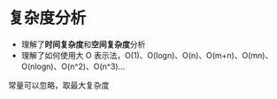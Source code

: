 # 复杂度分析

- 理解了**时间复杂度**和**空间复杂度**分析
- 理解了如何使用大 O 表示法，O(1)、O(logn)、O(n)、O(m+n)、O(mn)、O(nlogn)、O(n^2)、O(n^3)...

常量可以忽略，取最大复杂度

